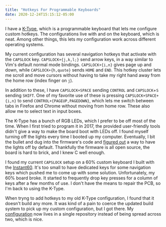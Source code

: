 ```yaml
---
title: "Hotkeys For Programmable Keyboards"
date: 2020-12-24T15:15:12-05:00
---
```


I have a [K-Type][ktype-link], which is a programmable keyboard that lets me
configure custom hotkeys. The configurations live with and on the keyboard,
which is neat. Among other things, this lets my configuration work across
different operating systems.

My current configuration has several navigation hotkeys that activate with the
`CAPSLOCK` key. `CAPSLOCK+{j,k,l;}` send arrow keys, in a way similar to Vim's
default normal mode bindings. `CAPSLOCK+{i,n}` gives page up and down, while
`CAPSLOCK+{h,quote}` sends `HOME` and `END`. This hotkey cluster lets me scroll
and move cursors without having to take my right hand away from the home row
(index finger on `j`).

In addition to these, I have `CAPSLOCK+SPACE` sending `CONTROL` and
`CAPSLOCK`+`S` sending `SHIFT`. One of my favorite use of these is pressing
`CAPSLOCK+SPACE+{i,n}` to send `CONTROL+{PAGEUP,PAGEDOWN}`, which lets me
switch between tabs in Firefox and Chrome without moving from home row. These
also allow me to select text in input boxes.

The K-Type has a bunch of RGB LEDs, which I prefer to be off most of the time.
When I first tried to program it in 2017, the provided user-friendly tools
didn't give a way to make the board boot with LEDs off. I found myself turning
off the lights every time I booted up my computer.  Eventually, I bit the
bullet and dug into the firmware's code and [figured out][lights-off-code] a
way to have the lights off by default. Thankfully the firmware is all open
source, the board is hard to brick, and I knew C well enough.

I found my current `CAPSLOCK` setup on a 60% custom keyboard I built with the
[Instant60][instant60]. It's too small to have dedicated keys for some
navigation keys which pushed me to come up with some solution. Unfortunately,
my 60% board broke. It started to frequently drop key presses for a column of
keys after a few months of use. I don't have the means to repair the PCB, so
I'm back to using the K-Type.

When tryng to add hotkeys to my old K-Type configuration, I found that it
doesn't build any more. It was kind of a pain to coerce the updated build
system to pick up my custom configuration, but I got there. My
[configuration][config] now lives in a single repository instead of being
spread across two, which is nice.

[ktype-link]: https://kono.store/products/k-type-mechanical-keyboard
[lights-off-code]: https://github.com/XrXr/controller/blob/8240bc27bc5bf834a9228c972e10c6d1337546ec/Scan/Devices/ISSILed/led_scan.c#L828
[instant60]: https://cannonkeys.com/products/preorder-instant60-pcb
[config]: https://github.com/XrXr/controller/commit/ee286b741281dbf5a937a750483bfc3399f4725d
